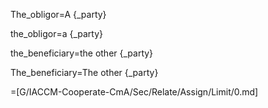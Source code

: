 The_obligor=A {_party}

the_obligor=a {_party}

the_beneficiary=the other {_party}

The_beneficiary=The other {_party}

=[G/IACCM-Cooperate-CmA/Sec/Relate/Assign/Limit/0.md]
